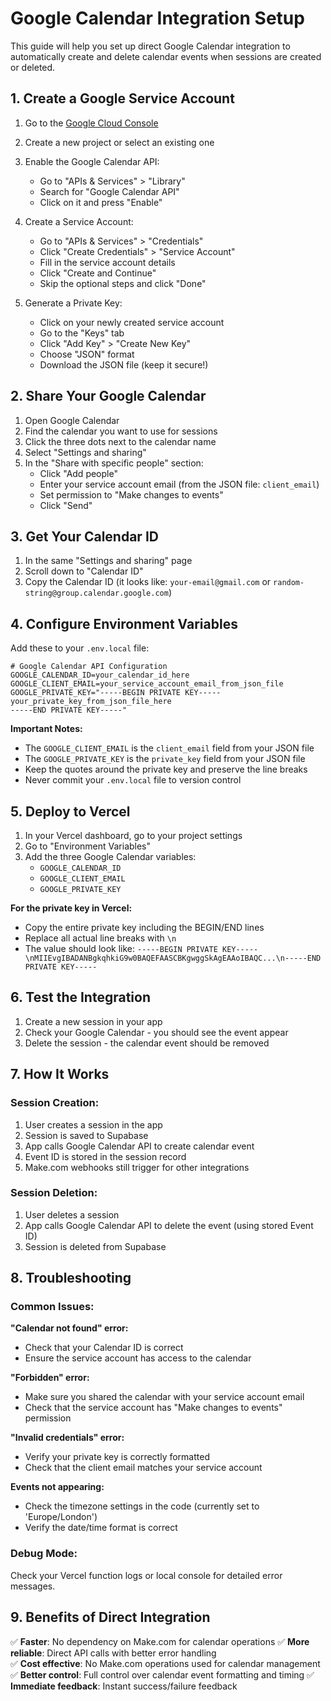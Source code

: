 # Google Calendar Integration Setup

This guide will help you set up direct Google Calendar integration to automatically create and delete calendar events when sessions are created or deleted.

## 1. Create a Google Service Account

1. Go to the [Google Cloud Console](https://console.cloud.google.com/)
2. Create a new project or select an existing one
3. Enable the Google Calendar API:
   - Go to "APIs & Services" > "Library"
   - Search for "Google Calendar API"
   - Click on it and press "Enable"

4. Create a Service Account:
   - Go to "APIs & Services" > "Credentials"
   - Click "Create Credentials" > "Service Account"
   - Fill in the service account details
   - Click "Create and Continue"
   - Skip the optional steps and click "Done"

5. Generate a Private Key:
   - Click on your newly created service account
   - Go to the "Keys" tab
   - Click "Add Key" > "Create New Key"
   - Choose "JSON" format
   - Download the JSON file (keep it secure!)

## 2. Share Your Google Calendar

1. Open Google Calendar
2. Find the calendar you want to use for sessions
3. Click the three dots next to the calendar name
4. Select "Settings and sharing"
5. In the "Share with specific people" section:
   - Click "Add people"
   - Enter your service account email (from the JSON file: `client_email`)
   - Set permission to "Make changes to events"
   - Click "Send"

## 3. Get Your Calendar ID

1. In the same "Settings and sharing" page
2. Scroll down to "Calendar ID"
3. Copy the Calendar ID (it looks like: `your-email@gmail.com` or `random-string@group.calendar.google.com`)

## 4. Configure Environment Variables

Add these to your `.env.local` file:

```env
# Google Calendar API Configuration
GOOGLE_CALENDAR_ID=your_calendar_id_here
GOOGLE_CLIENT_EMAIL=your_service_account_email_from_json_file
GOOGLE_PRIVATE_KEY="-----BEGIN PRIVATE KEY-----
your_private_key_from_json_file_here
-----END PRIVATE KEY-----"
```

**Important Notes:**
- The `GOOGLE_CLIENT_EMAIL` is the `client_email` field from your JSON file
- The `GOOGLE_PRIVATE_KEY` is the `private_key` field from your JSON file
- Keep the quotes around the private key and preserve the line breaks
- Never commit your `.env.local` file to version control

## 5. Deploy to Vercel

1. In your Vercel dashboard, go to your project settings
2. Go to "Environment Variables"
3. Add the three Google Calendar variables:
   - `GOOGLE_CALENDAR_ID`
   - `GOOGLE_CLIENT_EMAIL` 
   - `GOOGLE_PRIVATE_KEY`

**For the private key in Vercel:**
- Copy the entire private key including the BEGIN/END lines
- Replace all actual line breaks with `\n`
- The value should look like: `-----BEGIN PRIVATE KEY-----\nMIIEvgIBADANBgkqhkiG9w0BAQEFAASCBKgwggSkAgEAAoIBAQC...\n-----END PRIVATE KEY-----`

## 6. Test the Integration

1. Create a new session in your app
2. Check your Google Calendar - you should see the event appear
3. Delete the session - the calendar event should be removed

## 7. How It Works

### Session Creation:
1. User creates a session in the app
2. Session is saved to Supabase
3. App calls Google Calendar API to create calendar event
4. Event ID is stored in the session record
5. Make.com webhooks still trigger for other integrations

### Session Deletion:
1. User deletes a session
2. App calls Google Calendar API to delete the event (using stored Event ID)
3. Session is deleted from Supabase

## 8. Troubleshooting

### Common Issues:

**"Calendar not found" error:**
- Check that your Calendar ID is correct
- Ensure the service account has access to the calendar

**"Forbidden" error:**
- Make sure you shared the calendar with your service account email
- Check that the service account has "Make changes to events" permission

**"Invalid credentials" error:**
- Verify your private key is correctly formatted
- Check that the client email matches your service account

**Events not appearing:**
- Check the timezone settings in the code (currently set to 'Europe/London')
- Verify the date/time format is correct

### Debug Mode:
Check your Vercel function logs or local console for detailed error messages.

## 9. Benefits of Direct Integration

✅ **Faster**: No dependency on Make.com for calendar operations
✅ **More reliable**: Direct API calls with better error handling  
✅ **Cost effective**: No Make.com operations used for calendar management
✅ **Better control**: Full control over calendar event formatting and timing
✅ **Immediate feedback**: Instant success/failure feedback
